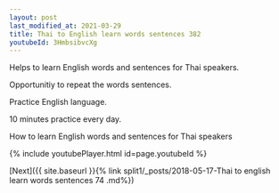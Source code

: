 ```yaml
---
layout: post
last_modified_at: 2021-03-29
title: Thai to English learn words sentences 382 
youtubeId: 3HmbsibvcXg
---
```

 
 
Helps to learn English words and sentences for Thai speakers.

Opportunitiy to repeat the words sentences. 

Practice English language. 
 
10 minutes practice every day. 
 
How to learn English words and sentences for Thai speakers 
 
{% include youtubePlayer.html id=page.youtubeId %}
 
 
[Next]({{ site.baseurl }}{% link  split1/_posts/2018-05-17-Thai to english learn words sentences 74 .md%})
 
